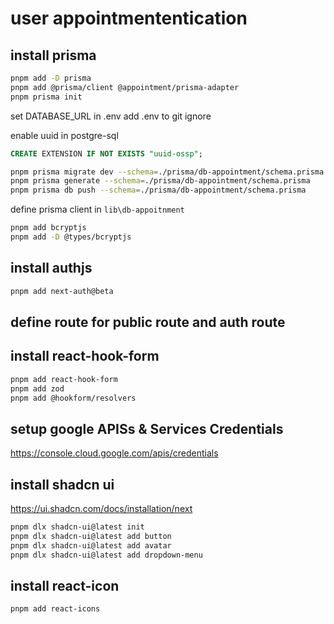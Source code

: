 # user appointmententication

## install prisma

```sh
pnpm add -D prisma
pnpm add @prisma/client @appointment/prisma-adapter
pnpm prisma init
```

set DATABASE_URL in .env
add .env to git ignore

enable uuid in postgre-sql

```sql
CREATE EXTENSION IF NOT EXISTS "uuid-ossp";
```

```sh
pnpm prisma migrate dev --schema=./prisma/db-appointment/schema.prisma
pnpm prisma generate --schema=./prisma/db-appointment/schema.prisma
pnpm prisma db push --schema=./prisma/db-appointment/schema.prisma
```

define prisma client in `lib\db-appoitnment`

```sh
pnpm add bcryptjs
pnpm add -D @types/bcryptjs
```

## install authjs

```sh
pnpm add next-auth@beta
```

## define route for public route and auth route

## install react-hook-form

```sh
pnpm add react-hook-form
pnpm add zod
pnpm add @hookform/resolvers
```

## setup google APISs & Services Credentials

<https://console.cloud.google.com/apis/credentials>

## install shadcn ui

<https://ui.shadcn.com/docs/installation/next>

```sh
pnpm dlx shadcn-ui@latest init
pnpm dlx shadcn-ui@latest add button
pnpm dlx shadcn-ui@latest add avatar
pnpm dlx shadcn-ui@latest add dropdown-menu
```

## install react-icon

```sh
pnpm add react-icons
```
